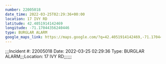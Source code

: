 ```yaml
---
number: 22005018
date_time: 2022-03-25T02:29:36+00:00
location: 17 IVY RD
latitude: 42.4051914142469
longitude: -71.17044356240446
type: BURGLAR ALARM
google_maps_link: https://maps.google.com/?q=42.4051914142469,-71.17044356240446
---
```


;;;Incident #: 22005018  Date: 2022-03-25 02:29:36   Type: BURGLAR ALARM;;;Location: 17 IVY RD;;;;;;
